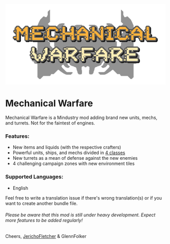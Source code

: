 ![Logo](icon.png)

# Mechanical Warfare
Mechanical Warfare is a Mindustry mod adding brand new units, mechs, and turrets. Not for the faintest of engines.

### Features:
- New items and liquids (with the respective crafters)
- Powerful units, ships, and mechs divided in [4 classes](UNITCLASSES.md)
- New turrets as a mean of defense against the new enemies
- 4 challenging campaign zones with new environment tiles

### Supported Languages:
- English

Feel free to write a translation issue if there's wrong translation(s) or if you want to create another bundle file.


###### Please be aware that this mod is still under heavy development. Expect more features to be added regularly!

Cheers,
[JerichoFletcher](https://bit.ly/JF_IG) & GlennFolker
